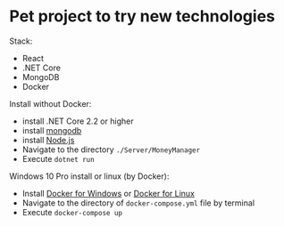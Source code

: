 # Pet project to try new technologies

Stack:

* React
* .NET Core
* MongoDB
* Docker

Install without Docker:

* install .NET Core 2.2 or higher
* install [mongodb](https://www.mongodb.com/download-center/community)
* install [Node.js](https://nodejs.org/en/)
* Navigate to the directory `./Server/MoneyManager`
* Execute `dotnet run`

Windows 10 Pro install or linux (by Docker):

* Install [Docker for Windows](https://download.docker.com/win/stable/Docker%20for%20Windows%20Installer.exe) or [Docker for Linux](https://docs.docker.com/install/linux/docker-ce/ubuntu/)
* Navigate to the directory of `docker-compose.yml` file by terminal
* Execute `docker-compose up`
